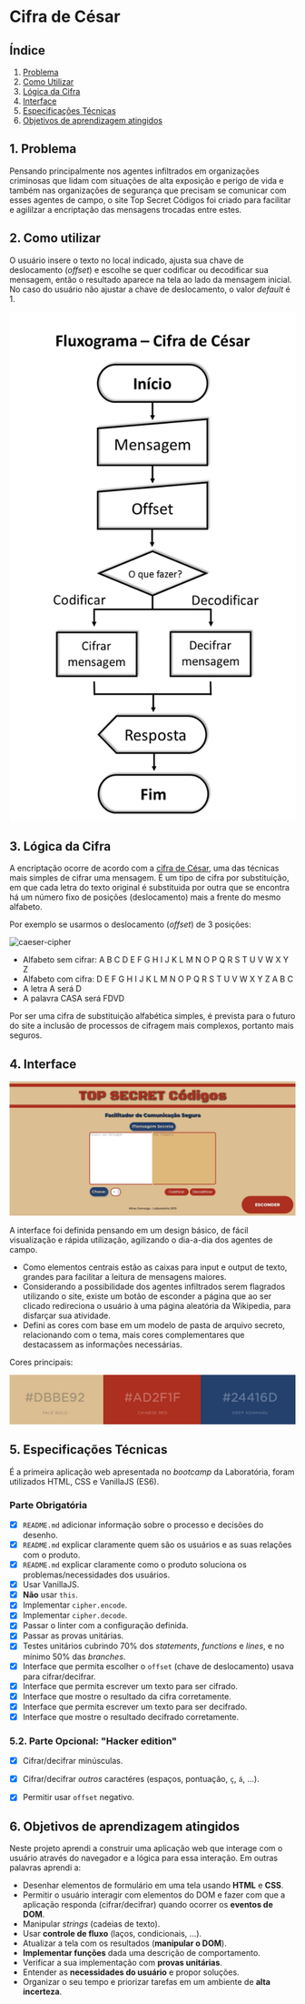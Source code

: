 # Cifra de César

## Índice

1. [Problema](#1.-Problema)
2. [Como Utilizar](#2.-Como-utilizar)
3. [Lógica da Cifra](#3.-Lógica-da-Cifra)
4. [Interface](#4.-Interface)
5. [Especificações Técnicas](#5.-Especificações-Técnicas)
6. [Objetivos de aprendizagem atingidos](#6.Objetivos-de-aprendizagem-atingidos)

## 1. Problema

Pensando principalmente nos agentes infiltrados em organizações criminosas que
lidam com situações de alta exposição e perigo de vida e também nas organizações
de segurança que precisam se comunicar com esses agentes de campo, o site Top
Secret Códigos foi criado para facilitar e agililzar a encriptação das mensagens
trocadas entre estes.

## 2. Como utilizar

O usuário insere o texto no local indicado, ajusta sua chave de
deslocamento (_offset_) e escolhe se quer codificar ou decodificar sua mensagem,
então o resultado aparece na tela ao lado da mensagem inicial. No caso do
usuário não ajustar a chave de deslocamento, o valor _default_ é 1.

![Fluxograma](FluxogramaIMG.png)

## 3. Lógica da Cifra

A encriptação ocorre de acordo com a [cifra de César](https://pt.wikipedia.org/wiki/Cifra_de_C%C3%A9sar),
uma das técnicas mais simples de cifrar uma mensagem. É um tipo de cifra
por substituição, em que cada letra do texto original é substituida por outra
que se encontra há um número fixo de posições (deslocamento) mais a frente do
mesmo alfabeto.

Por exemplo se usarmos o deslocamento (_offset_) de 3 posições:

![caeser-cipher](https://user-images.githubusercontent.com/11894994/60990999-07ffdb00-a320-11e9-87d0-b7c291bc4cd1.png)


* Alfabeto sem cifrar: A B C D E F G H I J K L M N O P Q R S T U V W X Y Z
* Alfabeto com cifra:  D E F G H I J K L M N O P Q R S T U V W X Y Z A B C
* A letra A será D
* A palavra CASA será FDVD

Por ser uma cifra de substituição alfabética simples, é prevista para o futuro
do site a inclusão de processos de cifragem mais complexos, portanto mais
seguros.

## 4. Interface

![interface](interface.jpg)

A interface foi definida pensando em um design básico, de fácil visualização e
rápida utilização, agilizando o dia-a-dia dos agentes de campo.
  * Como elementos centrais estão as caixas para input e output de texto,
  grandes para facilitar a leitura de mensagens maiores.
  * Considerando a possibilidade dos agentes infiltrados serem flagrados
  utilizando o site, existe um botão de esconder a página que ao ser clicado
  redireciona o usuário à uma página aleatória da Wikipedia, para disfarçar sua
  atividade.
  * Defini as cores com base em um modelo de pasta de arquivo secreto,
  relacionando com o tema, mais cores complementares que destacassem as
  informações necessárias.

Cores principais:

  ![interface-colors](interface-colors.jpg)

## 5. Especificações Técnicas

  É a primeira aplicação web apresentada no _bootcamp_ da Laboratória, foram
  utilizados HTML, CSS e VanillaJS (ES6).

### Parte Obrigatória

  * [X] `README.md` adicionar informação sobre o processo e decisões do desenho.
  * [X] `README.md` explicar claramente quem são os usuários e as suas relações
    com o produto.
  * [X] `README.md` explicar claramente como o produto soluciona os
    problemas/necessidades dos usuários.
  * [X] Usar VanillaJS.
  * [X] **Não** usar `this`.
  * [X] Implementar `cipher.encode`.
  * [X] Implementar `cipher.decode`.
  * [X] Passar o linter com a configuração definida.
  * [X] Passar as provas unitárias.
  * [X] Testes unitários cubrindo 70% dos _statements_, _functions_ e _lines_, e
    no mínimo 50% das _branches_.
  * [X] Interface que permita escolher o `offset` (chave de deslocamento) usava
    para cifrar/decifrar.
  * [X] Interface que permita escrever um texto para ser cifrado.
  * [X] Interface que mostre o resultado da cifra corretamente.
  * [X] Interface que permita escrever um texto para ser decifrado.
  * [X] Interface que mostre o resultado decifrado corretamente.

### 5.2. Parte Opcional: "Hacker edition"

  * [X] Cifrar/decifrar minúsculas.
  * [X] Cifrar/decifrar _outros_ caractéres (espaços, pontuação, `ç`, `á`, ...).
  * [X] Permitir usar `offset` negativo.


## 6. Objetivos de aprendizagem atingidos

Neste projeto aprendi a construir uma aplicação web que interage com o
usuário através do navegador e a lógica para essa interação. Em outras palavras
aprendi a:

* Desenhar elementos de formulário em uma tela usando **HTML** e **CSS**.
* Permitir o usuário interagir com elementos do DOM e fazer com que a aplicação
  responda (cifrar/decifrar) quando ocorrer os **eventos de DOM**.
* Manipular _strings_ (cadeias de texto).
* Usar **controle de fluxo** (laços, condicionais, ...).
* Atualizar a tela com os resultados (**manipular o DOM**).
* **Implementar funções** dada uma descrição de comportamento.
* Verificar a sua implementação com **provas unitárias**.
* Entender as **necessidades do usuário** e propor soluções.
* Organizar o seu tempo e priorizar tarefas em um ambiente de **alta
  incerteza**.
